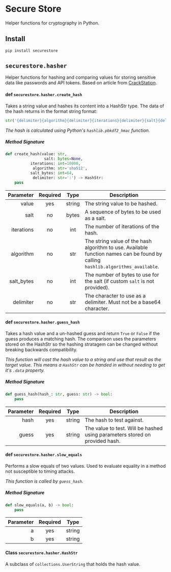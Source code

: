 # Secure Store
Helper functions for cryptography in Python.

## Install
```bash
pip install securestore
```

## `securestore.hasher`
Helper functions for hashing and comparing values for storing sensitive data like passwords and API tokens.
Based on article from [CrackStation](https://crackstation.net/hashing-security.htm "CrackStation - Hashing Security").

#### def `securestore.hasher.create_hash`
Takes a string value and hashes its content into a HashStr type. The data of the hash returns in the format string format:
```python
str('{delimiter}{algorithm}{delimiter}{iterations}{delimiter}{salt}{delimiter}{hash}{delimiter}')
```

_The hash is calculated using Python's `hashlib.pbkdf2_hmac` function._

##### Method Signature
```python
def create_hash(value: str,
                 salt: bytes=None,
           iterations: int=10000,
            algorithm: str='sha512',
           salt_bytes: int=64,
            delimiter: str=':') -> HashStr:
    pass
```

| Parameter  | Required | Type   | Description                                                                                                                     |
| ---------: | :------: | :----: | ------------------------------------------------------------------------------------------------------------------------------- |
| value      | yes      | string | The string value to be hashed.                                                                                                  |
| salt       | no       | bytes  | A sequence of bytes to be used as a salt.                                                                                       |
| iterations | no       | int    | The number of iterations of the hash.                                                                                           |
| algorithm  | no       | str    | The string value of the hash algorithm to use. Available function names can be found by calling `hashlib.algorithms_available`. |
| salt_bytes | no       | int    | The number of bytes to use for the salt (if custom `salt` is not provided).                                                     |
| delimiter  | no       | str    | The character to use as a delimiter. Must not be a base64 character.                                                            |

#### def `securestore.hasher.guess_hash`
Takes a hash value and a un-hashed guess and return `True` or `False` if the guess produces a matching hash. The comparison uses the parameters stored on the HashStr so the hashing stratagem can be changed without breaking backwards compatibility.

_This function will cast the hash value to a string and use that result as the target value. This means a `HashStr` can be handed in without needing to get it's `.data` property._

##### Method Signature
```python
def guess_hash(hash_: str, guess: str) -> bool:
    pass
```

| Parameter  | Required | Type   | Description                                                                 |
| ---------: | :------: | :----: | --------------------------------------------------------------------------- |
| hash       | yes      | string | The hash to test against.                                                   |
| guess      | yes      | string | The value to test. Will be hashed using parameters stored on provided hash. |

#### def `securestore.hasher.slow_equals`
Performs a slow equals of two values. Used to evaluate equality in a method not susceptible to timing attacks.

_This function is called by `guess_hash`._

##### Method Signature
```python
def slow_equals(a, b) -> bool:
    pass
```

| Parameter | Required | Type   |
| --------: | :------: | :----: |
| a         | yes      | string |
| b         | yes      | string |

#### Class `securestore.hasher.HashStr`
A subclass of `collections.UserString` that holds the hash value.
